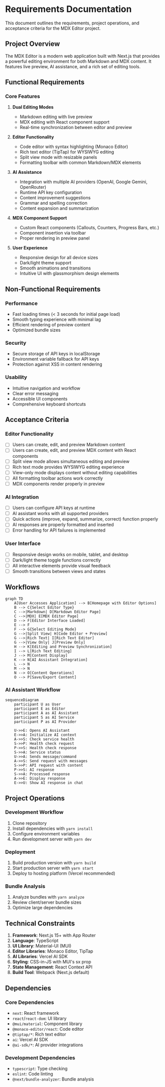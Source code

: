 # Requirements Documentation

This document outlines the requirements, project operations, and acceptance criteria for the MDX Editor project.

## Project Overview

The MDX Editor is a modern web application built with Next.js that provides a powerful editing environment for both Markdown and MDX content. It features live preview, AI assistance, and a rich set of editing tools.

## Functional Requirements

### Core Features

1. **Dual Editing Modes**
   - Markdown editing with live preview
   - MDX editing with React component support
   - Real-time synchronization between editor and preview

2. **Editor Functionality**
   - Code editor with syntax highlighting (Monaco Editor)
   - Rich text editor (TipTap) for WYSIWYG editing
   - Split view mode with resizable panels
   - Formatting toolbar with common Markdown/MDX elements

3. **AI Assistance**
   - Integration with multiple AI providers (OpenAI, Google Gemini, OpenRouter)
   - Runtime API key configuration
   - Content improvement suggestions
   - Grammar and spelling correction
   - Content expansion and summarization

4. **MDX Component Support**
   - Custom React components (Callouts, Counters, Progress Bars, etc.)
   - Component insertion via toolbar
   - Proper rendering in preview panel

5. **User Experience**
   - Responsive design for all device sizes
   - Dark/light theme support
   - Smooth animations and transitions
   - Intuitive UI with glassmorphism design elements

## Non-Functional Requirements

### Performance
- Fast loading times (< 3 seconds for initial page load)
- Smooth typing experience with minimal lag
- Efficient rendering of preview content
- Optimized bundle sizes

### Security
- Secure storage of API keys in localStorage
- Environment variable fallback for API keys
- Protection against XSS in content rendering

### Usability
- Intuitive navigation and workflow
- Clear error messaging
- Accessible UI components
- Comprehensive keyboard shortcuts

## Acceptance Criteria

### Editor Functionality
- [ ] Users can create, edit, and preview Markdown content
- [ ] Users can create, edit, and preview MDX content with React components
- [ ] Split view mode allows simultaneous editing and preview
- [ ] Rich text mode provides WYSIWYG editing experience
- [ ] View-only mode displays content without editing capabilities
- [ ] All formatting toolbar actions work correctly
- [ ] MDX components render properly in preview

### AI Integration
- [ ] Users can configure API keys at runtime
- [ ] AI assistant works with all supported providers
- [ ] Quick actions (improve, expand, summarize, correct) function properly
- [ ] AI responses are properly formatted and inserted
- [ ] Error handling for API failures is implemented

### User Interface
- [ ] Responsive design works on mobile, tablet, and desktop
- [ ] Dark/light theme toggle functions correctly
- [ ] All interactive elements provide visual feedback
- [ ] Smooth transitions between views and states

## Workflows

```mermaid
graph TD
    A[User Accesses Application] --> B[Homepage with Editor Options]
    B --> C{Select Editor Type}
    C -->|Markdown| D[Markdown Editor Page]
    C -->|MDX| E[MDX Editor Page]
    D --> F[Editor Interface Loaded]
    E --> F
    F --> G{Select Editing Mode}
    G -->|Split View| H[Code Editor + Preview]
    G -->|Rich Text| I[Rich Text Editor]
    G -->|View Only| J[Preview Only]
    H --> K[Editing and Preview Synchronization]
    I --> L[Rich Text Editing]
    J --> M[Content Display]
    K --> N[AI Assistant Integration]
    L --> N
    M --> N
    N --> O[Content Operations]
    O --> P[Save/Export Content]
```

### AI Assistant Workflow

```mermaid
sequenceDiagram
    participant U as User
    participant E as Editor
    participant A as AI Assistant
    participant S as AI Service
    participant P as AI Provider

    U->>E: Opens AI Assistant
    E->>A: Initialize AI context
    A->>S: Check service health
    S->>P: Health check request
    P->>S: Health check response
    S->>A: Service status
    U->>A: Sends message/command
    A->>S: Send request with messages
    S->>P: API request with content
    P->>S: AI response
    S->>A: Processed response
    A->>E: Display response
    E->>U: Show AI response in chat
```

## Project Operations

### Development Workflow
1. Clone repository
2. Install dependencies with `yarn install`
3. Configure environment variables
4. Run development server with `yarn dev`

### Deployment
1. Build production version with `yarn build`
2. Start production server with `yarn start`
3. Deploy to hosting platform (Vercel recommended)

### Bundle Analysis
1. Analyze bundles with `yarn analyze`
2. Review client/server bundle sizes
3. Optimize large dependencies

## Technical Constraints

1. **Framework**: Next.js 15+ with App Router
2. **Language**: TypeScript
3. **UI Library**: Material-UI (MUI)
4. **Editor Libraries**: Monaco Editor, TipTap
5. **AI Libraries**: Vercel AI SDK
6. **Styling**: CSS-in-JS with MUI's sx prop
7. **State Management**: React Context API
8. **Build Tool**: Webpack (Next.js default)

## Dependencies

### Core Dependencies
- `next`: React framework
- `react`/`react-dom`: UI library
- `@mui/material`: Component library
- `@monaco-editor/react`: Code editor
- `@tiptap/*`: Rich text editor
- `ai`: Vercel AI SDK
- `@ai-sdk/*`: AI provider integrations

### Development Dependencies
- `typescript`: Type checking
- `eslint`: Code linting
- `@next/bundle-analyzer`: Bundle analysis